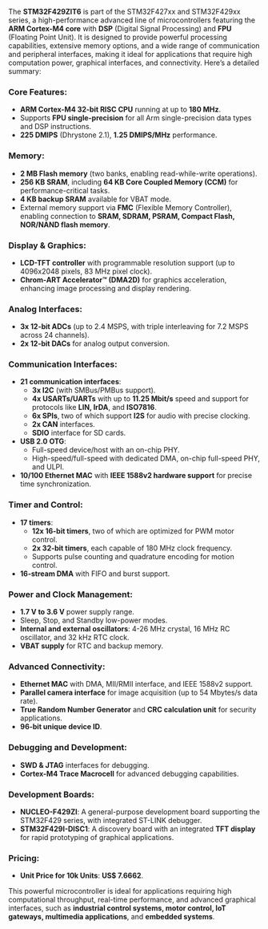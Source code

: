 The **STM32F429ZIT6** is part of the STM32F427xx and STM32F429xx series, a high-performance advanced line of microcontrollers featuring the **ARM Cortex-M4 core** with **DSP** (Digital Signal Processing) and **FPU** (Floating Point Unit). It is designed to provide powerful processing capabilities, extensive memory options, and a wide range of communication and peripheral interfaces, making it ideal for applications that require high computation power, graphical interfaces, and connectivity. Here’s a detailed summary:

### Core Features:
- **ARM Cortex-M4 32-bit RISC CPU** running at up to **180 MHz**.
- Supports **FPU single-precision** for all Arm single-precision data types and DSP instructions.
- **225 DMIPS** (Dhrystone 2.1), **1.25 DMIPS/MHz** performance.

### Memory:
- **2 MB Flash memory** (two banks, enabling read-while-write operations).
- **256 KB SRAM**, including **64 KB Core Coupled Memory (CCM)** for performance-critical tasks.
- **4 KB backup SRAM** available for VBAT mode.
- External memory support via **FMC** (Flexible Memory Controller), enabling connection to **SRAM, SDRAM, PSRAM, Compact Flash, NOR/NAND flash memory**.

### Display & Graphics:
- **LCD-TFT controller** with programmable resolution support (up to 4096x2048 pixels, 83 MHz pixel clock).
- **Chrom-ART Accelerator™ (DMA2D)** for graphics acceleration, enhancing image processing and display rendering.

### Analog Interfaces:
- **3x 12-bit ADCs** (up to 2.4 MSPS, with triple interleaving for 7.2 MSPS across 24 channels).
- **2x 12-bit DACs** for analog output conversion.

### Communication Interfaces:
- **21 communication interfaces**:
  - **3x I2C** (with SMBus/PMBus support).
  - **4x USARTs/UARTs** with up to **11.25 Mbit/s** speed and support for protocols like **LIN, IrDA**, and **ISO7816**.
  - **6x SPIs**, two of which support **I2S** for audio with precise clocking.
  - **2x CAN** interfaces.
  - **SDIO** interface for SD cards.
- **USB 2.0 OTG**:
  - Full-speed device/host with an on-chip PHY.
  - High-speed/full-speed with dedicated DMA, on-chip full-speed PHY, and ULPI.
- **10/100 Ethernet MAC** with **IEEE 1588v2 hardware support** for precise time synchronization.

### Timer and Control:
- **17 timers**:
  - **12x 16-bit timers**, two of which are optimized for PWM motor control.
  - **2x 32-bit timers**, each capable of 180 MHz clock frequency.
  - Supports pulse counting and quadrature encoding for motion control.
- **16-stream DMA** with FIFO and burst support.

### Power and Clock Management:
- **1.7 V to 3.6 V** power supply range.
- Sleep, Stop, and Standby low-power modes.
- **Internal and external oscillators**: 4-26 MHz crystal, 16 MHz RC oscillator, and 32 kHz RTC clock.
- **VBAT supply** for RTC and backup memory.

### Advanced Connectivity:
- **Ethernet MAC** with DMA, MII/RMII interface, and IEEE 1588v2 support.
- **Parallel camera interface** for image acquisition (up to 54 Mbytes/s data rate).
- **True Random Number Generator** and **CRC calculation unit** for security applications.
- **96-bit unique device ID**.

### Debugging and Development:
- **SWD & JTAG** interfaces for debugging.
- **Cortex-M4 Trace Macrocell** for advanced debugging capabilities.

### Development Boards:
- **NUCLEO-F429ZI**: A general-purpose development board supporting the STM32F429 series, with integrated ST-LINK debugger.
- **STM32F429I-DISC1**: A discovery board with an integrated **TFT display** for rapid prototyping of graphical applications.

### Pricing:
- **Unit Price for 10k Units**: **US$ 7.6662**.

This powerful microcontroller is ideal for applications requiring high computational throughput, real-time performance, and advanced graphical interfaces, such as **industrial control systems, motor control, IoT gateways, multimedia applications**, and **embedded systems**.